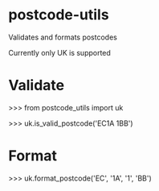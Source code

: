 # postcode-utils
Validates and formats postcodes

Currently only UK is supported

# Validate
\>\>\> from postcode_utils import uk

\>\>\> uk.is_valid_postcode('EC1A 1BB')

# Format
\>\>\> uk.format_postcode('EC', '1A', '1', 'BB')
